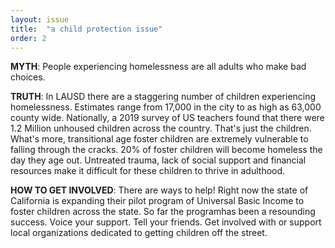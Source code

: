 ```yaml
---
layout: issue
title:  "a child protection issue"
order: 2
---
```

<strong>MYTH</strong>: People experiencing homelessness are all adults who make bad choices.

<strong>TRUTH</strong>: In LAUSD there are a staggering number of children experiencing homelessness. Estimates range from 17,000 in the city to as high as 63,000 county wide. Nationally, a 2019 survey of US teachers found that there were 1.2 Million unhoused children across the country. That's just the children. What's more, transitional age foster children are extremely vulnerable to falling through the cracks. 20% of foster children will become homeless the day they age out. Untreated trauma, lack of social support and financial resources make it difficult for these children to thrive in adulthood.


<strong>HOW TO GET INVOLVED</strong>: There are ways to help! Right now the state of California is expanding their pilot program of Universal Basic Income to foster children across the state. So far the programhas been a resounding success. Voice your support. Tell your friends. Get involved with or support local organizations dedicated to getting children off the street.
